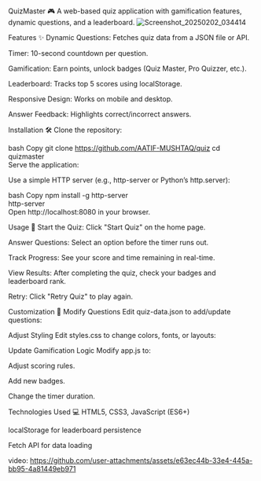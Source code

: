 QuizMaster 🎮
A web-based quiz application with gamification features, dynamic questions, and a leaderboard.
![Screenshot_20250202_034414](https://github.com/user-attachments/assets/cb4b2c60-d8cc-4b89-89cb-72f21d78da17)

Features ✨
Dynamic Questions: Fetches quiz data from a JSON file or API.

Timer: 10-second countdown per question.

Gamification: Earn points, unlock badges (Quiz Master, Pro Quizzer, etc.).

Leaderboard: Tracks top 5 scores using localStorage.

Responsive Design: Works on mobile and desktop.

Answer Feedback: Highlights correct/incorrect answers.

Installation 🛠️
Clone the repository:

bash
Copy
git clone https://github.com/AATIF-MUSHTAQ/quiz
cd quizmaster  
Serve the application:

Use a simple HTTP server (e.g., http-server or Python’s http.server):

bash
Copy
npm install -g http-server  
http-server  
Open http://localhost:8080 in your browser.

Usage 🚀
Start the Quiz: Click "Start Quiz" on the home page.

Answer Questions: Select an option before the timer runs out.

Track Progress: See your score and time remaining in real-time.

View Results: After completing the quiz, check your badges and leaderboard rank.

Retry: Click "Retry Quiz" to play again.


Customization 🎨
Modify Questions
Edit quiz-data.json to add/update questions:

Adjust Styling
Edit styles.css to change colors, fonts, or layouts:

Update Gamification Logic
Modify app.js to:

Adjust scoring rules.

Add new badges.

Change the timer duration.

Technologies Used 💻
HTML5, CSS3, JavaScript (ES6+)

localStorage for leaderboard persistence

Fetch API for data loading


video: 
https://github.com/user-attachments/assets/e63ec44b-33e4-445a-bb95-4a81449eb971

